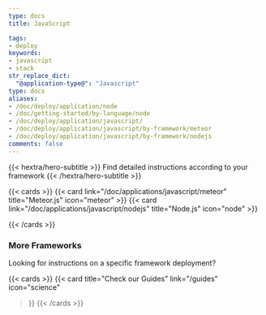 ```yaml
---
type: docs
title: JavaScript

tags:
- deploy
keywords:
- javascript
- stack
str_replace_dict:
  "@application-type@": "Javascript"
type: docs
aliases:
- /doc/deploy/application/node
- /doc/getting-started/by-language/node
- /doc/deploy/application/javascript/
- /doc/deploy/application/javascript/by-framework/meteor
- /doc/deploy/application/javascript/by-framework/nodejs
comments: false
---
```


{{< hextra/hero-subtitle >}}
Find detailed instructions according to your framework
{{< /hextra/hero-subtitle >}}

{{< cards >}}
  {{< card link="/doc/applications/javascript/meteor" title="Meteor.js" icon="meteor" >}}
  {{< card link="/doc/applications/javascript/nodejs" title="Node.js" icon="node" >}}
  
{{< /cards >}}

### More Frameworks

Looking for instructions on a specific framework deployment?

{{< cards >}}
{{< card
    title="Check our Guides"
    link="/guides"
    icon="science"
  >}}
  {{< /cards >}}
  